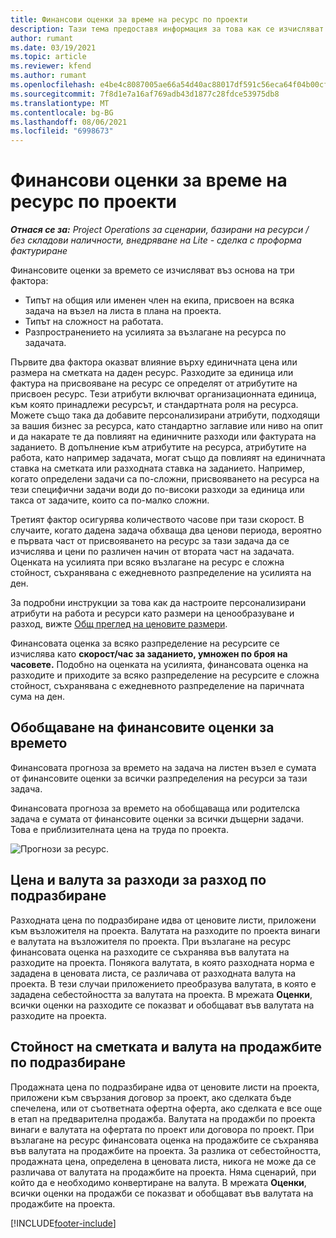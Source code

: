 ```yaml
---
title: Финансови оценки за време на ресурс по проекти
description: Тази тема предоставя информация за това как се изчисляват финансовите оценки за времето.
author: rumant
ms.date: 03/19/2021
ms.topic: article
ms.reviewer: kfend
ms.author: rumant
ms.openlocfilehash: e4be4c8087005ae66a54d40ac88017df591c56eca64f04b00cf34b0e5a8a09ce
ms.sourcegitcommit: 7f8d1e7a16af769adb43d1877c28fdce53975db8
ms.translationtype: MT
ms.contentlocale: bg-BG
ms.lasthandoff: 08/06/2021
ms.locfileid: "6998673"
---
```

# <a name="financial-estimates-for-resource-time-on-projects"></a>Финансови оценки за време на ресурс по проекти

_**Отнася се за:** Project Operations за сценарии, базирани на ресурси / без складови наличности, внедряване на Lite - сделка с проформа фактуриране_

Финансовите оценки за времето се изчисляват въз основа на три фактора: 

- Типът на общия или именен член на екипа, присвоен на всяка задача на възел на листа в плана на проекта. 
- Типът на сложност на работата.
- Разпространението на усилията за възлагане на ресурса по задачата. 

Първите два фактора оказват влияние върху единичната цена или размера на сметката на даден ресурс. Разходите за единица или фактура на присвояване на ресурс се определят от атрибутите на присвоен ресурс. Тези атрибути включват организационната единица, към която принадлежи ресурсът, и стандартната роля на ресурса. Можете също така да добавите персонализирани атрибути, подходящи за вашия бизнес за ресурса, като стандартно заглавие или ниво на опит и да накарате те да повлияят на единичните разходи или фактурата на заданието.
В допълнение към атрибутите на ресурса, атрибутите на работа, като например задачата, могат също да повлияят на единичната ставка на сметката или разходната ставка на заданието. Например, когато определени задачи са по-сложни, присвояването на ресурса на тези специфични задачи води до по-високи разходи за единица или такса от задачите, които са по-малко сложни.   

Третият фактор осигурява количеството часове при тази скорост. В случаите, когато дадена задача обхваща два ценови периода, вероятно е първата част от присвояването на ресурс за тази задача да се изчислява и цени по различен начин от втората част на задачата. Оценката на усилията при всяко възлагане на ресурс е сложна стойност, съхранявана с ежедневното разпределение на усилията на ден.

За подробни инструкции за това как да настроите персонализирани атрибути на работа и ресурси като размери на ценообразуване и разход, вижте [Общ преглед на ценовите размери](../pricing-costing/pricing-dimensions-overview.md).

Финансовата оценка за всяко разпределение на ресурсите се изчислява като **скорост/час за заданието, умножен по броя на часовете.**  Подобно на оценката на усилията, финансовата оценка на разходите и приходите за всяко разпределение на ресурсите е сложна стойност, съхранявана с ежедневното разпределение на паричната сума на ден. 

## <a name="summarizing-financial-estimates-for-time"></a>Обобщаване на финансовите оценки за времето
Финансовата прогноза за времето на задача на листен възел е сумата от финансовите оценки за всички разпределения на ресурси за тази задача.

Финансовата прогноза за времето на обобщаваща или родителска задача е сумата от финансовите оценки за всички дъщерни задачи. Това е приблизителната цена на труда по проекта. 

![Прогнози за ресурс.](./media/navigation12.png)

## <a name="default-cost-price-and-cost-currency"></a>Цена и валута за разходи за разход по подразбиране

Разходната цена по подразбиране идва от ценовите листи, приложени към възложителя на проекта. Валутата на разходите по проекта винаги е валутата на възложителя по проекта. При възлагане на ресурс финансовата оценка на разходите се съхранява във валутата на разходите на проекта. Понякога валутата, в която разходната норма е зададена в ценовата листа, се различава от разходната валута на проекта. В тези случаи приложението преобразува валутата, в която е зададена себестойността за валутата на проекта. В мрежата **Оценки**, всички оценки на разходите се показват и обобщават във валутата на разходите на проекта. 

## <a name="default-bill-rate-and-sales-currency"></a>Стойност на сметката и валута на продажбите по подразбиране

Продажната цена по подразбиране идва от ценовите листи на проекта, приложени към свързания договор за проект, ако сделката бъде спечелена, или от съответната офертна оферта, ако сделката е все още в етап на предварителна продажба. Валутата на продажби по проекта винаги е валутата на офертата по проект или договора по проект. При възлагане на ресурс финансовата оценка на продажбите се съхранява във валутата на продажбите на проекта. За разлика от себестойността, продажната цена, определена в ценовата листа, никога не може да се различава от валутата на продажбите на проекта. Няма сценарий, при който да е необходимо конвертиране на валута. В мрежата **Оценки**, всички оценки на продажби се показват и обобщават във валутата на продажбите на проекта. 

[!INCLUDE[footer-include](../includes/footer-banner.md)]
